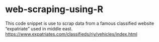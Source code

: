 # web-scraping-using-R
This code snippet is use to scrap data from a famous classified website “expatriate” used in middle east. 
https://www.expatriates.com/classifieds/riy/vehicles/index.html

